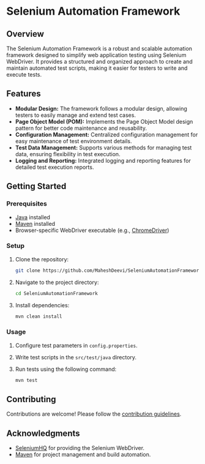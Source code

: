 # Selenium Automation Framework

## Overview

The Selenium Automation Framework is a robust and scalable automation framework designed to simplify web application testing using Selenium WebDriver. It provides a structured and organized approach to create and maintain automated test scripts, making it easier for testers to write and execute tests.

## Features

- **Modular Design:** The framework follows a modular design, allowing testers to easily manage and extend test cases.
- **Page Object Model (POM):** Implements the Page Object Model design pattern for better code maintenance and reusability.
- **Configuration Management:** Centralized configuration management for easy maintenance of test environment details.
- **Test Data Management:** Supports various methods for managing test data, ensuring flexibility in test execution.
- **Logging and Reporting:** Integrated logging and reporting features for detailed test execution reports.

## Getting Started

### Prerequisites

- [Java](https://www.java.com/) installed
- [Maven](https://maven.apache.org/) installed
- Browser-specific WebDriver executable (e.g., [ChromeDriver](https://sites.google.com/chromium.org/driver/))

### Setup

1. Clone the repository:

    ```bash
    git clone https://github.com/MaheshDeevi/SeleniumAutomationFramework.git
    ```

2. Navigate to the project directory:

    ```bash
    cd SeleniumAutomationFramework
    ```

3. Install dependencies:

    ```bash
    mvn clean install
    ```

### Usage

1. Configure test parameters in `config.properties`.
2. Write test scripts in the `src/test/java` directory.
3. Run tests using the following command:

    ```bash
    mvn test
    ```

## Contributing

Contributions are welcome! Please follow the [contribution guidelines](CONTRIBUTING.md).

## Acknowledgments

- [SeleniumHQ](https://www.selenium.dev/) for providing the Selenium WebDriver.
- [Maven](https://maven.apache.org/) for project management and build automation.


